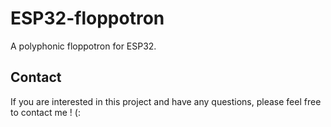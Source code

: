 # ESP32-floppotron
A polyphonic floppotron for ESP32.

## Contact
If you are interested in this project and have any questions, please feel free to contact me ! (:
